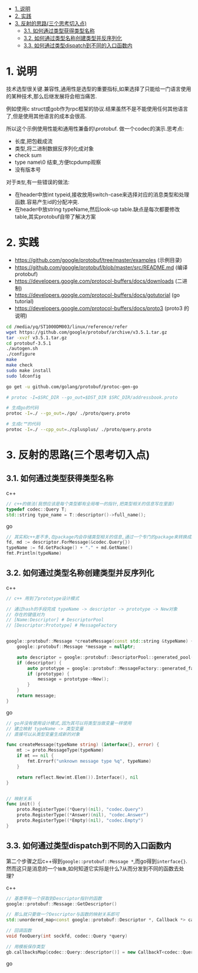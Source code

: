 <!-- TOC -->

- [1. 说明](#1-说明)
- [2. 实践](#2-实践)
- [3. 反射的思路(三个思考切入点)](#3-反射的思路三个思考切入点)
    - [3.1. 如何通过类型获得类型名称](#31-如何通过类型获得类型名称)
    - [3.2. 如何通过类型名称创建类型并反序列化](#32-如何通过类型名称创建类型并反序列化)
    - [3.3. 如何通过类型dispatch到不同的入口函数内](#33-如何通过类型dispatch到不同的入口函数内)

<!-- /TOC -->


<a id="markdown-1-说明" name="1-说明"></a>
# 1. 说明

技术选型很关键.兼容性,通用性是选型的重要指标,如果选择了只能给一门语言使用的某种技术,那么后继发展将会相当痛苦.

例如使用c struct或gob作为rpc框架的协议.结果虽然不是不能使用任何其他语言了,但是使用其他语言的成本会很高.

所以这个示例使用性能和通用性兼备的\protobuf. 做一个codec的演示.思考点:  
* 长度,把包截成流
* 类型,将二进制数据反序列化成对象
* check sum
* type name\0 结束,方便tcpdump观察
* 没有版本号

对于`类型`,有一些错误的做法:
* 在header中放int typeid,接收放用switch-case来选择对应的消息类型和处理函数.容易产生id的分配冲突.
* 在header中放string typeName,然后look-up table.缺点是每次都要修改table,其实protobuf自带了解决方案


<a id="markdown-2-实践" name="2-实践"></a>
# 2. 实践

* https://github.com/google/protobuf/tree/master/examples (示例目录)
* https://github.com/google/protobuf/blob/master/src/README.md (编译protobuf)
* https://developers.google.com/protocol-buffers/docs/downloads (二进制)
* https://developers.google.com/protocol-buffers/docs/gotutorial (go tutorial)
* https://developers.google.com/protocol-buffers/docs/proto3 (proto3 的说明)

```bash
cd /media/yq/ST1000DM003/linux/reference/refer
wget https://github.com/google/protobuf/archive/v3.5.1.tar.gz
tar -xvzf v3.5.1.tar.gz
cd protobuf-3.5.1
./autogen.sh
./configure
make
make check
sudo make install
sudo ldconfig 

go get -u github.com/golang/protobuf/protoc-gen-go

# protoc -I=$SRC_DIR --go_out=$DST_DIR $SRC_DIR/addressbook.proto

# 生成go的代码
protoc -I=./ --go_out=./go/ ./proto/query.proto

# 生成c艹的代码
protoc -I=./ --cpp_out=./cplusplus/ ./proto/query.proto
```

<a id="markdown-3-反射的思路三个思考切入点" name="3-反射的思路三个思考切入点"></a>
# 3. 反射的思路(三个思考切入点)

 
<a id="markdown-31-如何通过类型获得类型名称" name="31-如何通过类型获得类型名称"></a>
## 3.1. 如何通过类型获得类型名称

c++
```c++
// c++的做法(我想应该是每个类型都有全局唯一的指针,把类型相关的信息写在里面)
typedef codec::Query T;
std::string type_name = T::descriptor()->full_name();
```

go
```go
// 其实和c++差不多,在package内会存储类型相关的信息,通过一个专门的package来转换成结构体
fd, md := descriptor.ForMessage(&codec.Query{})
typeName := fd.GetPackage() + "." + md.GetName()
fmt.Println(typeName)
```


<a id="markdown-32-如何通过类型名称创建类型并反序列化" name="32-如何通过类型名称创建类型并反序列化"></a>
## 3.2. 如何通过类型名称创建类型并反序列化

c++
```c++
// c++ 用到了prototype设计模式

// 通过hash的手段完成 typeName -> descriptor -> prototype -> New对象
// 存在的键值对为
// [Name:Descriptor] # DescriptorPool
// [Descriptor:Prototype] # MessageFactory


google::protobuf::Message *createMessage(const std::string &typeName) {
    google::protobuf::Message *message = nullptr;

    auto descriptor = google::protobuf::DescriptorPool::generated_pool()->FindMessageTypeByName(typeName);
    if (descriptor) {
        auto prototype = google::protobuf::MessageFactory::generated_factory()->GetPrototype(descriptor);
        if (prototype) {
            message = prototype->New();
        }
    }
    return message;
}
```

go 
```go
// go并没有使用设计模式,因为其可以将类型当做变量一样使用
// 建立映射 typeName -> 类型变量
// 直接可以从类型变量生成新的对象

func createMessage(typeName string) (interface{}, error) {
	mt := proto.MessageType(typeName)
	if mt == nil {
		fmt.Errorf("unknown message type %q", typeName)
	}

	return reflect.New(mt.Elem()).Interface(), nil
}


// 映射关系
func init() {
	proto.RegisterType((*Query)(nil), "codec.Query")
	proto.RegisterType((*Answer)(nil), "codec.Answer")
	proto.RegisterType((*Empty)(nil), "codec.Empty")
}
```


<a id="markdown-33-如何通过类型dispatch到不同的入口函数内" name="33-如何通过类型dispatch到不同的入口函数内"></a>
## 3.3. 如何通过类型dispatch到不同的入口函数内

第二个步骤之后c++得到`google::protobuf::Message *`,而go得到`interface{}`.然而这只是消息的一个`抽象`,如何知道它实际是什么?从而分发到不同的函数去处理?

c++
```c++
// 基类带有一个获取到Descriptor指针的函数
google::protobuf::Message::GetDescriptor()

// 那么就只要做一个Descriptor与函数的映射关系即可
std::unordered_map<const google::protobuf::Descriptor *, Callback *> callbacksMap;

// 回调函数
void fooQuery(int sockfd, codec::Query *query)

// 用模板保存类型
gb.callbacksMap[codec::Query::descriptor()] = new CallbackT<codec::Query>(fooQuery)
```

go
```go


```
